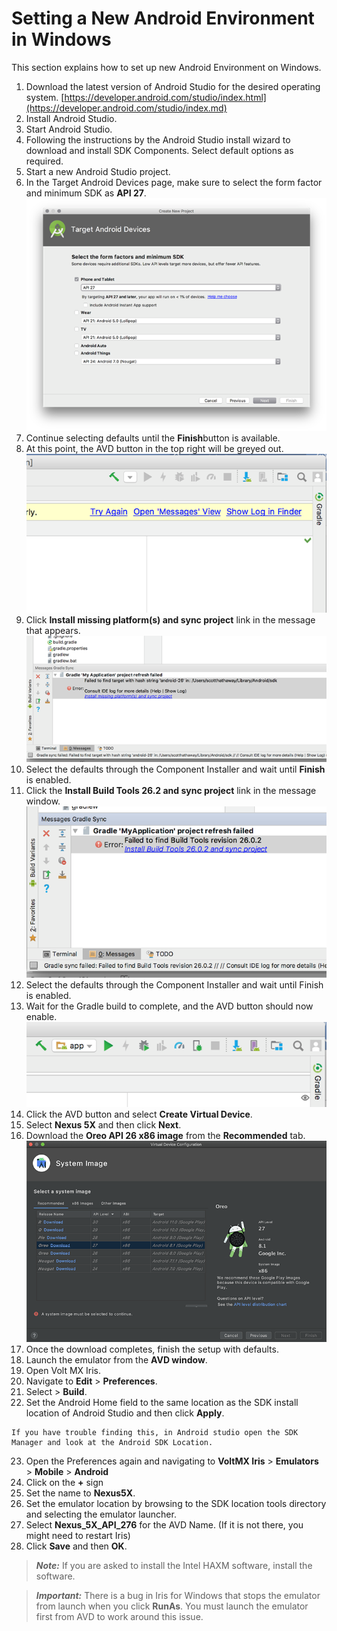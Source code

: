                          


Setting a New Android Environment in Windows
============================================

This section explains how to set up new Android Environment on Windows.

1.  Download the latest version of Android Studio for the desired operating system. [https://developer.android.com/studio/index.html](https://developer.android.com/studio/index.md)
2.  Install Android Studio.
3.  Start Android Studio.
4.  Following the instructions by the Android Studio install wizard to download and install SDK Components. Select default options as required.
5.  Start a new Android Studio project.
6.  In the Target Android Devices page, make sure to select the form factor and minimum SDK as **API 27**.  
    ![](Resources/Images/setupAndrNew1.png)
7.  Continue selecting defaults until the **Finish**button is available.
8.  At this point, the AVD button in the top right will be greyed out.  
    ![](Resources/Images/setupAndrNew2.png)
9.  Click **Install missing platform(s) and sync project** link in the message that appears.  
    ![](Resources/Images/setupAndrNew3.png)
10.  Select the defaults through the Component Installer and wait until **Finish** is enabled.
11.  Click the **Install Build Tools 26.2 and sync project** link in the message window.  
    ![](Resources/Images/setupAndrNew4.png)
12.  Select the defaults through the Component Installer and wait until Finish is enabled.
13.  Wait for the Gradle build to complete, and the AVD button should now enable.  
    ![](Resources/Images/setupAndrNew5.png)
14.  Click the AVD button and select **Create Virtual Device**.
15.  Select **Nexus 5X** and then click **Next**.
16.  Download the **Oreo API 26 x86 image** from the **Recommended** tab.  
    ![](Resources/Images/setupAndrNew6.png)
17.  Once the download completes, finish the setup with defaults.
18.  Launch the emulator from the **AVD window**.
19.  Open Volt MX Iris.
20.  Navigate to **Edit** > **Preferences**.
21.  Select > **Build**.
22.  Set the Android Home field to the same location as the SDK install location of Android Studio and then click **Apply**.
    
    If you have trouble finding this, in Android studio open the SDK Manager and look at the Android SDK Location.
    
23.  Open the Preferences again and navigating to **VoltMX Iris** > **Emulators** > **Mobile** > **Android**
24.  Click on the **+** sign
25.  Set the name to **Nexus5X**.
26.  Set the emulator location by browsing to the SDK location tools directory and selecting the emulator launcher.
27.  Select **Nexus\_5X\_API\_276** for the AVD Name. (If it is not there, you might need to restart Iris)
28.  Click **Save** and then **OK**.

> **_Note:_** If you are asked to install the Intel HAXM software, install the software.

> **_Important:_** There is a bug in Iris for Windows that stops the emulator from launch when you click **RunAs**. You must launch the emulator first from AVD to work around this issue.
